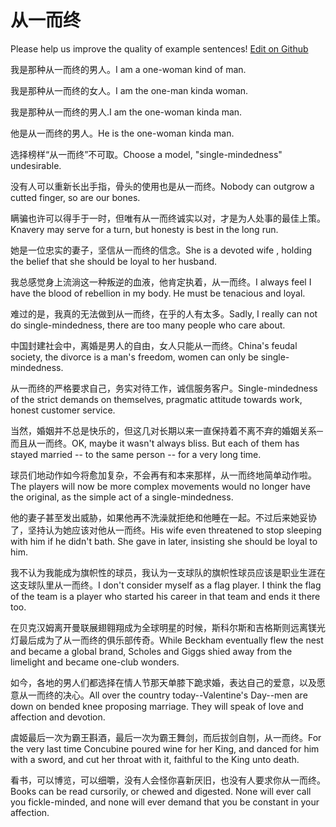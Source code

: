 # 从一而终

Please help us improve the quality of example sentences! [Edit on Github](https://github.com/jiyushe/jiyu-example-sentence-source/blob/main/chinese/congyierzhong.md)

<p><span class="chinese">我是那种从一而终的男人。</span><span class="english">I am a one-woman kind of man.</span></p>

<p><span class="chinese">我是那种从一而终的女人。</span><span class="english">I am the one-man kinda woman.</span></p>

<p><span class="chinese">我是那种从一而终的男人.</span><span class="english">I am the one-woman kinda man.</span></p>

<p><span class="chinese">他是从一而终的男人。</span><span class="english">He is the one-woman kinda man.</span></p>

<p><span class="chinese">选择榜样“从一而终”不可取。</span><span class="english">Choose a model, "single-mindedness" undesirable.</span></p>

<p><span class="chinese">没有人可以重新长出手指，骨头的使用也是从一而终。</span><span class="english">Nobody can outgrow a cutted finger, so are our bones.</span></p>

<p><span class="chinese">瞒骗也许可以得手于一时，但唯有从一而终诚实以对，才是为人处事的最佳上策。</span><span class="english">Knavery may serve for a turn, but honesty is best in the long run.</span></p>

<p><span class="chinese">她是一位忠实的妻子，坚信从一而终的信念。</span><span class="english">She is a devoted wife , holding the belief that she should be loyal to her husband.</span></p>

<p><span class="chinese">我总感觉身上流淌这一种叛逆的血液，他肯定执着，从一而终。</span><span class="english">I always feel I have the blood of rebellion in my body. He must be tenacious and loyal.</span></p>

<p><span class="chinese">难过的是，我真的无法做到从一而终，在乎的人有太多。</span><span class="english">Sadly, I really can not do single-mindedness, there are too many people who care about.</span></p>

<p><span class="chinese">中国封建社会中，离婚是男人的自由，女人只能从一而终。</span><span class="english">China's feudal society, the divorce is a man's freedom, women can only be single-mindedness.</span></p>

<p><span class="chinese">从一而终的严格要求自己，务实对待工作，诚信服务客户。</span><span class="english">Single-mindedness of the strict demands on themselves, pragmatic attitude towards work, honest customer service.</span></p>

<p><span class="chinese">当然，婚姻并不总是快乐的，但这几对长期以来一直保持着不离不弃的婚姻关系─而且从一而终。</span><span class="english">OK, maybe it wasn't always bliss. But each of them has stayed married -- to the same person -- for a very long time.</span></p>

<p><span class="chinese">球员们地动作如今将愈加复杂，不会再有和本来那样，从一而终地简单动作啦。</span><span class="english">The players will now be more complex movements would no longer have the original, as the simple act of a single-mindedness.</span></p>

<p><span class="chinese">他的妻子甚至发出威胁，如果他再不洗澡就拒绝和他睡在一起。不过后来她妥协了，坚持认为她应该对他从一而终。</span><span class="english">His wife even threatened to stop sleeping with him if he didn't bath. She gave in later, insisting she should be loyal to him.</span></p>

<p><span class="chinese">我不认为我能成为旗帜性的球员，我认为一支球队的旗帜性球员应该是职业生涯在这支球队里从一而终。</span><span class="english">I don't consider myself as a flag player. I think the flag of the team is a player who started his career in that team and ends it there too.</span></p>

<p><span class="chinese">在贝克汉姆离开曼联展翅翱翔成为全球明星的时候，斯科尔斯和吉格斯则远离镁光灯最后成为了从一而终的俱乐部传奇。</span><span class="english">While Beckham eventually flew the nest and became a global brand, Scholes and Giggs shied away from the limelight and became one-club wonders.</span></p>

<p><span class="chinese">如今，各地的男人们都选择在情人节那天单膝下跪求婚，表达自己的爱意，以及愿意从一而终的决心。</span><span class="english">All over the country today--Valentine's Day--men are down on bended knee proposing marriage. They will speak of love and affection and devotion.</span></p>

<p><span class="chinese">虞姬最后一次为霸王斟酒，最后一次为霸王舞剑，而后拔剑自刎，从一而终。</span><span class="english">For the very last time Concubine poured wine for her King, and danced for him with a sword, and cut her throat with it, faithful to the King unto death.</span></p>

<p><span class="chinese">看书，可以博览，可以细嚼，没有人会怪你喜新厌旧，也没有人要求你从一而终。</span><span class="english">Books can be read cursorily, or chewed and digested. None will ever call you fickle-minded, and none will ever demand that you be constant in your affection.</span></p>

